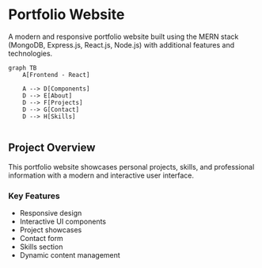 # Portfolio Website

A modern and responsive portfolio website built using the MERN stack (MongoDB, Express.js, React.js, Node.js) with additional features and technologies.

```mermaid
graph TB
    A[Frontend - React] 

    A --> D[Components]
    D --> E[About]
    D --> F[Projects]
    D --> G[Contact]
    D --> H[Skills]
  
```

## Project Overview

This portfolio website showcases personal projects, skills, and professional information with a modern and interactive user interface.

### Key Features
- Responsive design
- Interactive UI components
- Project showcases
- Contact form
- Skills section
- Dynamic content management

